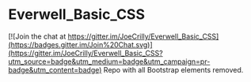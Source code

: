 # Everwell_Basic_CSS

[![Join the chat at https://gitter.im/JoeCrilly/Everwell_Basic_CSS](https://badges.gitter.im/Join%20Chat.svg)](https://gitter.im/JoeCrilly/Everwell_Basic_CSS?utm_source=badge&utm_medium=badge&utm_campaign=pr-badge&utm_content=badge)
Repo with all Bootstrap elements removed.
